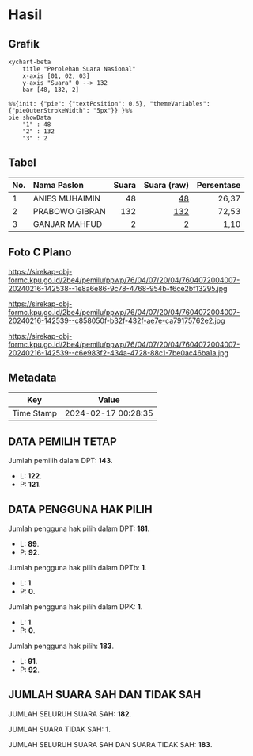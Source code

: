 # Hasil

## Grafik

```mermaid
xychart-beta
    title "Perolehan Suara Nasional"
    x-axis [01, 02, 03]
    y-axis "Suara" 0 --> 132
    bar [48, 132, 2]
```

```mermaid
%%{init: {"pie": {"textPosition": 0.5}, "themeVariables": {"pieOuterStrokeWidth": "5px"}} }%%
pie showData
    "1" : 48
    "2" : 132
    "3" : 2
```

## Tabel

| No. | Nama Paslon    | Suara | Suara (raw) | Persentase |
|:--- |:-------------- | -----:| -----------:| ----------:|
| 1   | ANIES MUHAIMIN | 48    | [48][p-1]   | 26,37      |
| 2   | PRABOWO GIBRAN | 132   | [132][p-2]  | 72,53      |
| 3   | GANJAR MAHFUD  | 2     | [2][p-3]    | 1,10       |


[p-1]: https://github.com/gigit-pemilu/pemilu-2024/blob/main/pilpres/hitung-suara/sub/76-sulawesi-barat/sub/04-polewali-mandar/sub/07-tapango/sub/2004-dakka/sub/007-tps/sub/paslon-1.txt
[p-2]: https://github.com/gigit-pemilu/pemilu-2024/blob/main/pilpres/hitung-suara/sub/76-sulawesi-barat/sub/04-polewali-mandar/sub/07-tapango/sub/2004-dakka/sub/007-tps/sub/paslon-2.txt
[p-3]: https://github.com/gigit-pemilu/pemilu-2024/blob/main/pilpres/hitung-suara/sub/76-sulawesi-barat/sub/04-polewali-mandar/sub/07-tapango/sub/2004-dakka/sub/007-tps/sub/paslon-3.txt

## Foto C Plano

https://sirekap-obj-formc.kpu.go.id/2be4/pemilu/ppwp/76/04/07/20/04/7604072004007-20240216-142538--1e8a6e86-9c78-4768-954b-f6ce2bf13295.jpg

https://sirekap-obj-formc.kpu.go.id/2be4/pemilu/ppwp/76/04/07/20/04/7604072004007-20240216-142539--c858050f-b32f-432f-ae7e-ca79175762e2.jpg

https://sirekap-obj-formc.kpu.go.id/2be4/pemilu/ppwp/76/04/07/20/04/7604072004007-20240216-142539--c6e983f2-434a-4728-88c1-7be0ac46ba1a.jpg


## Metadata

| Key        | Value               |
| ---------- | ------------------- |
| Time Stamp | 2024-02-17 00:28:35 |


## DATA PEMILIH TETAP

Jumlah pemilih dalam DPT: **143**.
 * L: **122**.
 * P: **121**.

## DATA PENGGUNA HAK PILIH

Jumlah pengguna hak pilih dalam DPT: **181**.
 * L: **89**.
 * P: **92**.

Jumlah pengguna hak pilih dalam DPTb: **1**.
 * L: **1**.
 * P: **0**.

Jumlah pengguna hak pilih dalam DPK: **1**.
 * L: **1**.
 * P: **0**.

Jumlah pengguna hak pilih: **183**.
 * L: **91**.
 * P: **92**.

## JUMLAH SUARA SAH DAN TIDAK SAH

JUMLAH SELURUH SUARA SAH: **182**.

JUMLAH SUARA TIDAK SAH: **1**.

JUMLAH SELURUH SUARA SAH DAN SUARA TIDAK SAH: **183**.


